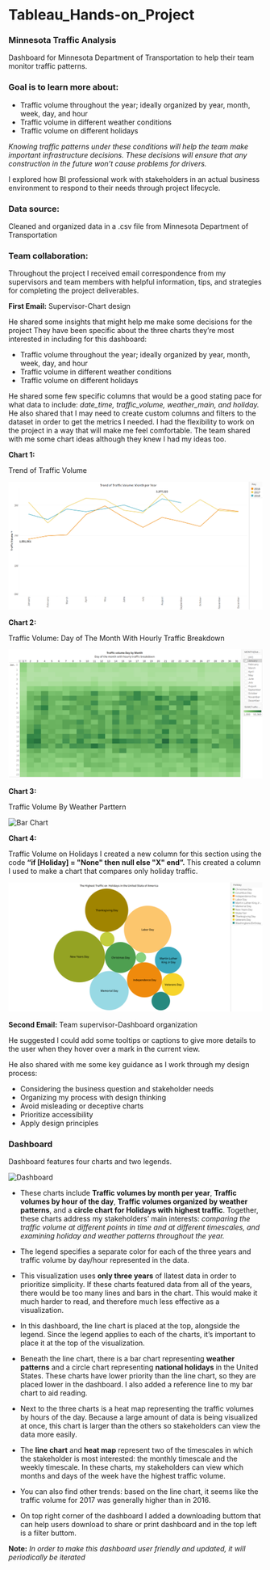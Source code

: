 # Tableau_Hands-on_Project
### Minnesota Traffic Analysis 
Dashboard for Minnesota Department of Transportation to help their team monitor traffic patterns.

### Goal is to learn more about: 
- Traffic volume throughout the year; ideally organized by year, month, week, day, and hour
- Traffic volume in different weather conditions
- Traffic volume on different holidays
  
*Knowing traffic patterns under these conditions will help the team make important infrastructure decisions. These decisions will ensure that any construction in the future won’t cause problems for drivers.* 

I explored how BI professional work with stakeholders in an actual business environment to respond to their needs through project lifecycle.

### Data source:

Cleaned and organized data in a .csv file from Minnesota Department of Transportation

### Team collaboration:
Throughout the project I received email correspondence from my supervisors and team members with helpful information, tips, and strategies for completing the project deliverables.

**First Email:** Supervisor-Chart design

He shared some insights that might help me make some decisions for the project
They have been specific about the three charts they’re most interested in including for this dashboard:
- Traffic volume throughout the year; ideally organized by year, month, week, day, and hour
- Traffic volume in different weather conditions
- Traffic volume on different holidays

He shared some few specific columns that would be a good stating pace for what data to include: *date_time, traffic_volume, weather_main, and holiday.*
He also shared that I may need to create custom columns and filters to the dataset in order to get the metrics I needed. 
I had the flexibility to work on the project in a way that will make me feel comfortable. The team shared with me some chart ideas although they knew I had my ideas too. 

**Chart 1:**

Trend of Traffic Volume

![Line chart](Traffic_trend.png)

**Chart 2:**

Traffic Volume: Day of The Month With Hourly Traffic Breakdown

![Heatmap](Heatmap.png)

**Chart 3:**

Traffic Volume By Weather Parttern

![Bar Chart](Bar_chart.png)

**Chart 4:**

Traffic Volume on Holidays
I created a new column for this section using the code **“if [Holiday] = "None" then null else "X" end”.** This created a column I used to make a chart that compares only holiday traffic.

![Bubble chart](Bubble_chart.png)
   

**Second Email:** Team supervisor-Dashboard organization

He suggested I could add some tooltips or captions to give more details to the user when they hover over a mark in the current view.

He also shared with me some key guidance as I work through my design process:
- Considering the business question and stakeholder needs
- Organizing my process with design thinking
- Avoid misleading or deceptive charts
- Prioritize accessibility
- Apply design principles

### Dashboard
Dashboard features four charts and two legends.

![Dashboard](Dashboard1.png)

- These charts include **Traffic volumes by month per year**, **Traffic volumes by hour of the day**, **Traffic volumes organized by weather patterns**, and a **circle chart for Holidays with highest traffic**. 
Together, these charts address my stakeholders’ main interests: *comparing the traffic volume at different points in time and at different timescales, and examining holiday and weather patterns throughout the year.* 

- The legend specifies a separate color for each of the three years and traffic volume by day/hour represented in the data.
   
- This visualization uses **only three years** of llatest data in order to prioritize simplicity. If these charts featured data from all of the years, there would be too many lines and bars in the chart. This would make it much harder to read, and therefore much less effective as a visualization.
     
- In this dashboard, the line chart is placed at the top, alongside the legend. Since the legend applies to each of the charts, it’s important to place it at the top of the visualization.
   
- Beneath the line chart, there is a bar chart representing **weather patterns** and a circle chart representing **national holidays** in the United States. These charts have lower priority than the line chart, so they are placed lower in the dashboard. I also added a reference line to my bar chart to aid reading.
  
- Next to the three charts is a heat map representing the traffic volumes by hours of the day. Because a large amount of data is being visualized at once, this chart is larger than the others so stakeholders can view the data more easily.
  
- The **line chart** and **heat map** represent two of the timescales in which the stakeholder is most interested: the monthly timescale and the weekly timescale. In these charts, my stakeholders can view which months and days of the week have the highest traffic volume.
  
- You can also find other trends: based on the line chart, it seems like the traffic volume for 2017 was generally higher than in 2016.

- On top right corner of the dashboard I added a downloading buttom that can help users download to share or print dashboard and in the top left is a filter buttom.

 **Note:**  *In order to make this dashboard user friendly and updated, it will periodically be iterated*
